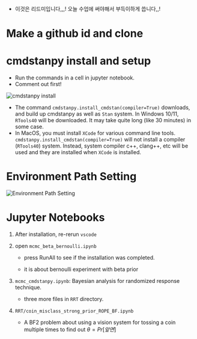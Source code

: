 - 이것은 리드미입니다,,,! 오늘 수업에 써야해서 부득이하게 씁니다,,!

# Make a github id and clone

# cmdstanpy install and setup
- Run the commands in a cell in jupyter notebook.
- Comment out first!

![cmdstanpy install](cmdstanpy_install.png)

- The command `cmdstanpy.install_cmdstan(compiler=True)` downloads, and build up cmdstanpy as well as `Stan` system. In Windows 10/11, `RTools40` will be downloaded. It may take quite long (like 30 minutes) in some case.
- In MacOS, you must install `XCode` for various command line tools. `cmdstanpy.install_cmdstan(compiler=True)` will not install a compiler (`RTools40`) system. Instead, system compiler c++, clang++, etc will be used and they are installed when `XCode` is installed.

# Environment Path Setting

![Environment Path Setting](env-path-setting.png)


# Jupyter Notebooks

1. After installation, re-rerun `vscode`
2. open `mcmc_beta_bernoulli.ipynb`
    - press RunAll to see if the installation was completed.

    - it is about bernoulli experiment with beta prior

3. `mcmc_cmdstanpy.ipynb`: Bayesian analysis for randomized response technique.
    - three more files in `RRT` directory.

4. `RRT/coin_misclass_strong_prior_ROPE_BF.ipynb`
    - A BF2 problem about using a vision system for tossing a coin multiple times to find out $\theta=Pr[앞면]$
